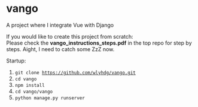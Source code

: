 # vango
A project where I integrate Vue with Django

If you would like to create this project from scratch:
<br />Please check the <b>vango_instructions_steps.pdf</b> in the top repo for step by steps. Aight, I need to catch some ZzZ now.

Startup:

1. <code>git clone https://github.com/wlyhdg/vango.git</code>
2. <code>cd vango</code>
3. <code>npm install</code>
4. <code>cd vango/vango</code>
5. <code>python manage.py runserver</code>
